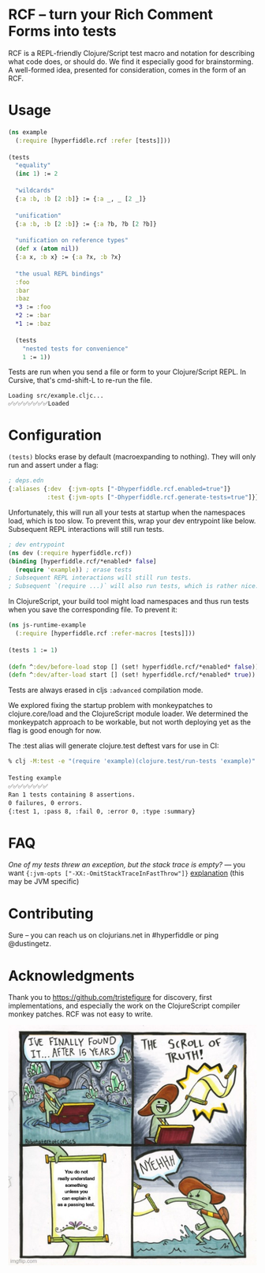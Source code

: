 # RCF – turn your Rich Comment Forms into tests

RCF is a REPL-friendly Clojure/Script test macro and notation for describing what code does, or should do. We find it especially good for brainstorming. A well-formed idea, presented for consideration, comes in the form of an RCF.

# Usage

```clojure
(ns example
  (:require [hyperfiddle.rcf :refer [tests]]))

(tests
  "equality"
  (inc 1) := 2

  "wildcards"
  {:a :b, :b [2 :b]} := {:a _, _ [2 _]}

  "unification"
  {:a :b, :b [2 :b]} := {:a ?b, ?b [2 ?b]}

  "unification on reference types"
  (def x (atom nil))
  {:a x, :b x} := {:a ?x, :b ?x}

  "the usual REPL bindings"
  :foo
  :bar
  :baz
  *3 := :foo
  *2 := :bar
  *1 := :baz

  (tests
    "nested tests for convenience"
    1 := 1))
```

Tests are run when you send a file or form to your Clojure/Script REPL. In Cursive, that's cmd-shift-L to re-run the file.

```text
Loading src/example.cljc... 
✅✅✅✅✅✅✅✅Loaded
```

# Configuration

`(tests)` blocks erase by default (macroexpanding to nothing). They will only run and assert under a flag:

```Clojure
; deps.edn
{:aliases {:dev  {:jvm-opts ["-Dhyperfiddle.rcf.enabled=true"]}
           :test {:jvm-opts ["-Dhyperfiddle.rcf.generate-tests=true"]}}}
```

Unfortunately, this will run all your tests at startup when the namespaces load, which is too slow. To prevent this, wrap your dev entrypoint like below. Subsequent REPL interactions will still run tests.

```Clojure
; dev entrypoint
(ns dev (:require hyperfiddle.rcf))
(binding [hyperfiddle.rcf/*enabled* false]
  (require 'example)) ; erase tests
; Subsequent REPL interactions will still run tests. 
; Subsequent `(require ...)` will also run tests, which is rather nice.
```

In ClojureScript, your build tool might load namespaces and thus run tests when you save the corresponding file.
To prevent it:

```Clojure
(ns js-runtime-example
  (:require [hyperfiddle.rcf :refer-macros [tests]]))

(tests 1 := 1)

(defn ^:dev/before-load stop [] (set! hyperfiddle.rcf/*enabled* false))
(defn ^:dev/after-load start [] (set! hyperfiddle.rcf/*enabled* true))
```

Tests are always erased in cljs `:advanced` compilation mode.

We explored fixing the startup problem with monkeypatches to clojure.core/load and the ClojureScript module loader. We determined the monkeypatch approach to be workable, but not worth deploying yet as the flag is good enough for now.

The :test alias will generate clojure.test deftest vars for use in CI:

```bash
% clj -M:test -e "(require 'example)(clojure.test/run-tests 'example)"

Testing example
✅✅✅✅✅✅✅✅
Ran 1 tests containing 8 assertions.
0 failures, 0 errors.
{:test 1, :pass 8, :fail 0, :error 0, :type :summary}
```

# FAQ

*One of my tests threw an exception, but the stack trace is empty?* — you want `{:jvm-opts ["-XX:-OmitStackTraceInFastThrow"]}` [explanation](https://web.archive.org/web/20190416091616/http://yellerapp.com/posts/2015-05-11-clojure-no-stacktrace.html) (this may be JVM specific)

# Contributing

Sure – you can reach us on clojurians.net in #hyperfiddle or ping @dustingetz.

# Acknowledgments

Thank you to https://github.com/tristefigure for discovery, first implementations, and especially the work on the ClojureScript compiler monkey patches. RCF was not easy to write.

![Scroll Of Truth meme saying "you do not really understand something until you can explain it as a passing test".](./doc/meme.png)
